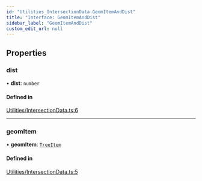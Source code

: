 ```yaml
---
id: "Utilities_IntersectionData.GeomItemAndDist"
title: "Interface: GeomItemAndDist"
sidebar_label: "GeomItemAndDist"
custom_edit_url: null
---
```




## Properties

### dist

• **dist**: `number`

#### Defined in

[Utilities/IntersectionData.ts:6](https://github.com/ZeaInc/zea-engine/blob/cc691d16b/src/Utilities/IntersectionData.ts#L6)

___

### geomItem

• **geomItem**: [`TreeItem`](../SceneTree/SceneTree_TreeItem.TreeItem)

#### Defined in

[Utilities/IntersectionData.ts:5](https://github.com/ZeaInc/zea-engine/blob/cc691d16b/src/Utilities/IntersectionData.ts#L5)

